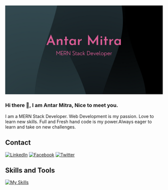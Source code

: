 ![alt text](cover.png)


### Hi there 👋, I am Antar Mitra, Nice to meet you.

I am a MERN Stack Developer. Web Development is my passion. Love to learn new skills. Full and Fresh hand code is my power.Always eager to learn and take on new challenges.


## Contact

[![LinkedIn](https://img.shields.io/badge/LinkedIn-Connect-blue?style=for-the-badge&logo=linkedin&logoColor=white)](YourLinkedInProfileLink)
[![Facebook](https://img.shields.io/badge/Facebook-Follow-blue?style=for-the-badge&logo=facebook&logoColor=white)](YourFacebookProfileLink)
[![Twitter](https://img.shields.io/badge/Twitter-Follow-blue?style=for-the-badge&logo=twitter&logoColor=white)](YourTwitterProfileLink)


## Skills and Tools
[![My Skills](https://skillicons.dev/icons?i=js,html,css,react,nodejs,mongodb,vscode)](https://skillicons.dev)




<!--
**antarmitra/antarmitra** is a ✨ _special_ ✨ repository because its `README.md` (this file) appears on your GitHub profile.

Here are some ideas to get you started:

- 🔭 I’m currently working on ...
- 🌱 I’m currently learning ...
- 👯 I’m looking to collaborate on ...
- 🤔 I’m looking for help with ...
- 💬 Ask me about ...
- 📫 How to reach me: ...
- 😄 Pronouns: ...
- ⚡ Fun fact: ...
-->
